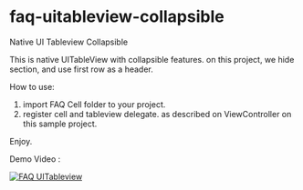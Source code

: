 # faq-uitableview-collapsible
Native UI Tableview Collapsible


This is native UITableView with collapsible features. on this project, we hide section, and use first row as a header. 


How to use:

1. import FAQ Cell folder to your project. 
2. register cell and tableview delegate. as described on ViewController on this sample project.

Enjoy.

Demo Video :

[![FAQ UITableview](https://i.imgur.com/PpWMahT.png)](https://www.youtube.com/watch?v=2h-ITZdpW9g "FAQ UITableview")

